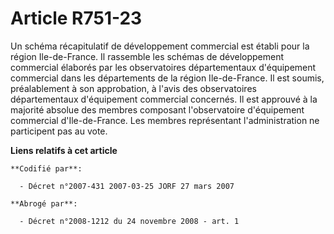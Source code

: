 # Article R751-23

Un schéma récapitulatif de développement commercial est établi pour la région Ile-de-France. Il rassemble les schémas de
développement commercial élaborés par les observatoires départementaux d'équipement commercial dans les départements de la
région Ile-de-France. Il est soumis, préalablement à son approbation, à l'avis des observatoires départementaux d'équipement
commercial concernés. Il est approuvé à la majorité absolue des membres composant l'observatoire d'équipement commercial
d'Ile-de-France. Les membres représentant l'administration ne participent pas au vote.

**Liens relatifs à cet article**

	**Codifié par**:

	  - Décret n°2007-431 2007-03-25 JORF 27 mars 2007

	**Abrogé par**:

	  - Décret n°2008-1212 du 24 novembre 2008 - art. 1
